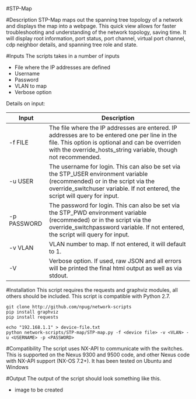 #STP-Map

#Description
STP-Map maps out the spanning tree topology of a network and displays the map into a webpage.  This quick view allows for faster troubleshooting and understanding of the network topology, saving time. It will display root information, port status, port channel, virtual port channel, cdp neighbor details, and spanning tree role and state.

#Inputs
The scripts takes in a number of inputs
* File where the IP addresses are defined
* Username
* Password
* VLAN to map
* Verbose option

Details on input:

| Input          |     Description                                                                                                                                                    |
|----------------|--------------------------------------------------------------------------------------------------------------------------------------------------------------------|
| -f FILE        | The file where the IP addresses are entered. IP addresses are to be entered one per line in the file. This option is optional and can be overriden with the override_hosts_string variable, though not recommended. |
| -u  USER       | The username for login. This can also be set via the STP_USER environment variable (recommended) or in the script via the override_switchuser variable. If not entered, the script will query for input. |
| -p PASSWORD    | The password for login. This can also be set via the STP_PWD environment variable (recommeded) or in the script via the override_switchpassword variable. If not entered, the script will query for input. |
| -v  VLAN       | VLAN number to map. If not entered, it will default to 1. |
| -V             | Verbose option. If used, raw JSON and all errors will be printed the final html output as well as via stdout. |

#Installation
This script requires the requests and graphviz modules, all others should be included. This script is compatible with Python 2.7.
```
git clone http://github.com/npug/network-scripts
pip install graphviz
pip install requests

echo "192.168.1.1" > device-file.txt
python network-scripts/STP-map/STP-map.py -f <device file> -v <VLAN> -u <USERNAME> -p <PASSWORD>
````

#Compatibility
The script uses NX-API to communicate with the switches. This is supported on the Nexus 9300 and 9500 code, and other Nexus code with NX-API support (NX-OS 7.2+). It has been tested on Ubuntu and Windows

#Output
The output of the script should look something like this.
* image to be created